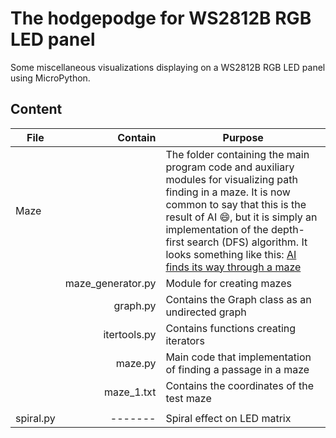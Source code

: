 # The hodgepodge for WS2812B RGB LED panel
Some miscellaneous visualizations displaying on a WS2812B RGB LED panel using MicroPython.

## Content  

| File | Contain | Purpose |
| --- |  ---: |  --- |
| Maze |  |The folder containing the main program code and auxiliary modules for visualizing path finding in a maze. It is now common to say that this is the result of AI :smile:, but it is simply an implementation of the depth-first search (DFS) algorithm. It looks something like this: [AI finds its way through a maze](https://youtube.com/shorts/KfYbfn5_Zk4) |
|  | maze_generator.py | Module for creating mazes |
|  |graph.py | Contains the Graph class as an undirected graph |
|  | itertools.py | Contains functions creating iterators |
|  | maze.py | Main code that implementation of finding a passage in a maze |
|  | maze_1.txt | Contains the coordinates of the test maze  |
||  |  |
| spiral.py | ------- | Spiral effect on LED matrix  |
